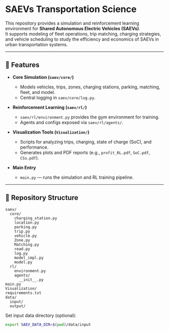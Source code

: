 # SAEVs Transportation Science

This repository provides a simulation and reinforcement learning environment for **Shared Autonomous Electric Vehicles (SAEVs)**.  
It supports modeling of fleet operations, trip matching, charging strategies, and vehicle scheduling to study the efficiency and economics of SAEVs in urban transportation systems.

---

## 🚀 Features

- **Core Simulation (`saev/core/`)**
  - Models vehicles, trips, zones, charging stations, parking, matching, fleet, and model.
  - Central logging in `saev/core/log.py`.

- **Reinforcement Learning (`saev/rl/`)**
  - `saev/rl/environment.py` provides the gym environment for training.
  - Agents and configs exposed via `saev/rl/agents/`.

- **Visualization Tools (`Visualization/`)**
  - Scripts for analyzing trips, charging, state of charge (SoC), and performance.
  - Generates plots and PDF reports (e.g., `profit_RL.pdf`, `SoC.pdf`, `CSs.pdf`).

- **Main Entry**
  - `main.py` — runs the simulation and RL training pipeline.

---

## 📂 Repository Structure

```
saev/
  core/
    charging_station.py
    location.py
    parking.py
    trip.py
    vehicle.py
    Zone.py
    Matching.py
    read.py
    log.py
    model_impl.py
    model.py
  rl/
    environment.py
    agents/
      __init__.py
main.py
Visualization/
requirements.txt
data/
  input/
  output/
```

Set input data directory (optional):

```bash
export SAEV_DATA_DIR=$(pwd)/data/input
```
